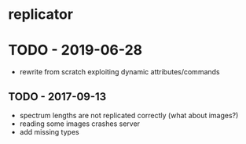 # replicator

# TODO - 2019-06-28
 * rewrite from scratch exploiting dynamic attributes/commands

## TODO - 2017-09-13
 * spectrum lengths are not replicated correctly (what about images?)
 * reading some images crashes server
 * add missing types

